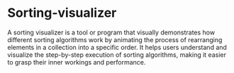 # Sorting-visualizer
A sorting visualizer is a tool or program that visually demonstrates how different sorting algorithms work by animating the process of rearranging elements in a collection into a specific order. It helps users understand and visualize the step-by-step execution of sorting algorithms, making it easier to grasp their inner workings and performance.
